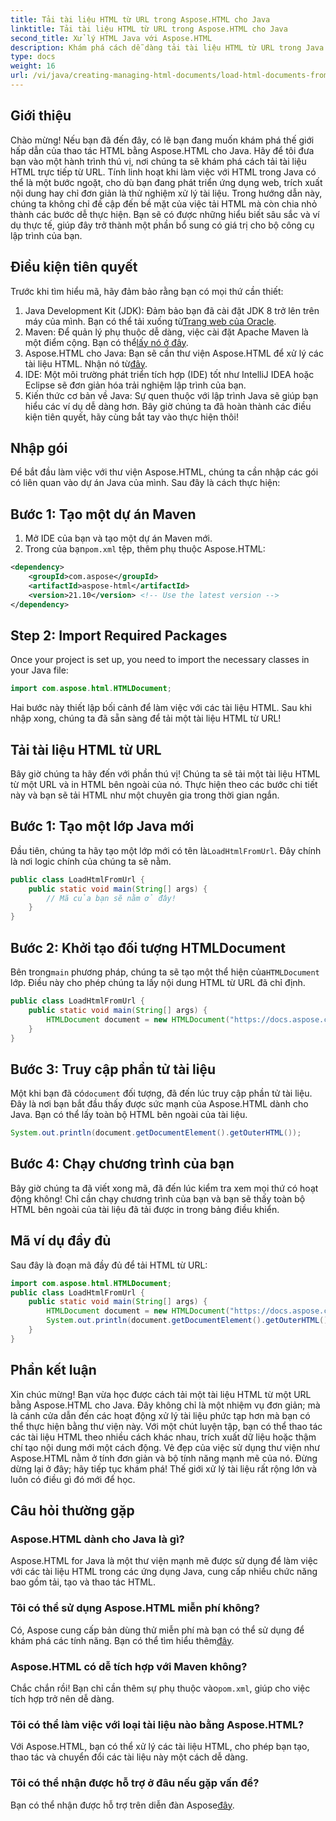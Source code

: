 ```yaml
---
title: Tải tài liệu HTML từ URL trong Aspose.HTML cho Java
linktitle: Tải tài liệu HTML từ URL trong Aspose.HTML cho Java
second_title: Xử lý HTML Java với Aspose.HTML
description: Khám phá cách dễ dàng tải tài liệu HTML từ URL trong Java bằng Aspose.HTML. Có kèm hướng dẫn từng bước.
type: docs
weight: 16
url: /vi/java/creating-managing-html-documents/load-html-documents-from-url/
---
```

## Giới thiệu
Chào mừng! Nếu bạn đã đến đây, có lẽ bạn đang muốn khám phá thế giới hấp dẫn của thao tác HTML bằng Aspose.HTML cho Java. Hãy để tôi đưa bạn vào một hành trình thú vị, nơi chúng ta sẽ khám phá cách tải tài liệu HTML trực tiếp từ URL. Tính linh hoạt khi làm việc với HTML trong Java có thể là một bước ngoặt, cho dù bạn đang phát triển ứng dụng web, trích xuất nội dung hay chỉ đơn giản là thử nghiệm xử lý tài liệu.
Trong hướng dẫn này, chúng ta không chỉ đề cập đến bề mặt của việc tải HTML mà còn chia nhỏ thành các bước dễ thực hiện. Bạn sẽ có được những hiểu biết sâu sắc và ví dụ thực tế, giúp đây trở thành một phần bổ sung có giá trị cho bộ công cụ lập trình của bạn.
## Điều kiện tiên quyết
Trước khi tìm hiểu mã, hãy đảm bảo rằng bạn có mọi thứ cần thiết:
1.  Java Development Kit (JDK): Đảm bảo bạn đã cài đặt JDK 8 trở lên trên máy của mình. Bạn có thể tải xuống từ[Trang web của Oracle](https://www.oracle.com/java/technologies/javase-jdk11-downloads.html).
2.  Maven: Để quản lý phụ thuộc dễ dàng, việc cài đặt Apache Maven là một điểm cộng. Bạn có thể[lấy nó ở đây](https://maven.apache.org/download.cgi).
3. Aspose.HTML cho Java: Bạn sẽ cần thư viện Aspose.HTML để xử lý các tài liệu HTML. Nhận nó từ[đây](https://releases.aspose.com/html/java/). 
4. IDE: Một môi trường phát triển tích hợp (IDE) tốt như IntelliJ IDEA hoặc Eclipse sẽ đơn giản hóa trải nghiệm lập trình của bạn.
5. Kiến thức cơ bản về Java: Sự quen thuộc với lập trình Java sẽ giúp bạn hiểu các ví dụ dễ dàng hơn.
Bây giờ chúng ta đã hoàn thành các điều kiện tiên quyết, hãy cùng bắt tay vào thực hiện thôi!
## Nhập gói
Để bắt đầu làm việc với thư viện Aspose.HTML, chúng ta cần nhập các gói có liên quan vào dự án Java của mình. Sau đây là cách thực hiện:
## Bước 1: Tạo một dự án Maven
1. Mở IDE của bạn và tạo một dự án Maven mới.
2.  Trong của bạn`pom.xml` tệp, thêm phụ thuộc Aspose.HTML:
   ```xml
   <dependency>
       <groupId>com.aspose</groupId>
       <artifactId>aspose-html</artifactId>
       <version>21.10</version> <!-- Use the latest version -->
   </dependency>
```
## Step 2: Import Required Packages
Once your project is set up, you need to import the necessary classes in your Java file:
```java
import com.aspose.html.HTMLDocument;
```
Hai bước này thiết lập bối cảnh để làm việc với các tài liệu HTML. Sau khi nhập xong, chúng ta đã sẵn sàng để tải một tài liệu HTML từ URL!
## Tải tài liệu HTML từ URL
Bây giờ chúng ta hãy đến với phần thú vị! Chúng ta sẽ tải một tài liệu HTML từ một URL và in HTML bên ngoài của nó. Thực hiện theo các bước chi tiết này và bạn sẽ tải HTML như một chuyên gia trong thời gian ngắn.
## Bước 1: Tạo một lớp Java mới
 Đầu tiên, chúng ta hãy tạo một lớp mới có tên là`LoadHtmlFromUrl`. Đây chính là nơi logic chính của chúng ta sẽ nằm.
```java
public class LoadHtmlFromUrl {
    public static void main(String[] args) {
        // Mã của bạn sẽ nằm ở đây!
    }
}
```
## Bước 2: Khởi tạo đối tượng HTMLDocument
 Bên trong`main` phương pháp, chúng ta sẽ tạo một thể hiện của`HTMLDocument` lớp. Điều này cho phép chúng ta lấy nội dung HTML từ URL đã chỉ định.
```java
public class LoadHtmlFromUrl {
    public static void main(String[] args) {
        HTMLDocument document = new HTMLDocument("https://docs.aspose.com/html/net/creating-a-document/document.html");
    }
}
```
## Bước 3: Truy cập phần tử tài liệu
 Một khi bạn đã có`document` đối tượng, đã đến lúc truy cập phần tử tài liệu. Đây là nơi bạn bắt đầu thấy được sức mạnh của Aspose.HTML dành cho Java. Bạn có thể lấy toàn bộ HTML bên ngoài của tài liệu.
```java
System.out.println(document.getDocumentElement().getOuterHTML());
```
## Bước 4: Chạy chương trình của bạn
Bây giờ chúng ta đã viết xong mã, đã đến lúc kiểm tra xem mọi thứ có hoạt động không! Chỉ cần chạy chương trình của bạn và bạn sẽ thấy toàn bộ HTML bên ngoài của tài liệu đã tải được in trong bảng điều khiển.
## Mã ví dụ đầy đủ
Sau đây là đoạn mã đầy đủ để tải HTML từ URL:
```java
import com.aspose.html.HTMLDocument;
public class LoadHtmlFromUrl {
    public static void main(String[] args) {
        HTMLDocument document = new HTMLDocument("https://docs.aspose.com/html/net/creating-a-document/document.html");
        System.out.println(document.getDocumentElement().getOuterHTML());
    }
}
```
## Phần kết luận
Xin chúc mừng! Bạn vừa học được cách tải một tài liệu HTML từ một URL bằng Aspose.HTML cho Java. Đây không chỉ là một nhiệm vụ đơn giản; mà là cánh cửa dẫn đến các hoạt động xử lý tài liệu phức tạp hơn mà bạn có thể thực hiện bằng thư viện này. Với một chút luyện tập, bạn có thể thao tác các tài liệu HTML theo nhiều cách khác nhau, trích xuất dữ liệu hoặc thậm chí tạo nội dung mới một cách động.
Vẻ đẹp của việc sử dụng thư viện như Aspose.HTML nằm ở tính đơn giản và bộ tính năng mạnh mẽ của nó. Đừng dừng lại ở đây; hãy tiếp tục khám phá! Thế giới xử lý tài liệu rất rộng lớn và luôn có điều gì đó mới để học.
## Câu hỏi thường gặp
### Aspose.HTML dành cho Java là gì?  
Aspose.HTML for Java là một thư viện mạnh mẽ được sử dụng để làm việc với các tài liệu HTML trong các ứng dụng Java, cung cấp nhiều chức năng bao gồm tải, tạo và thao tác HTML.
### Tôi có thể sử dụng Aspose.HTML miễn phí không?  
 Có, Aspose cung cấp bản dùng thử miễn phí mà bạn có thể sử dụng để khám phá các tính năng. Bạn có thể tìm hiểu thêm[đây](https://releases.aspose.com/).
### Aspose.HTML có dễ tích hợp với Maven không?  
 Chắc chắn rồi! Bạn chỉ cần thêm sự phụ thuộc vào`pom.xml`, giúp cho việc tích hợp trở nên dễ dàng.
### Tôi có thể làm việc với loại tài liệu nào bằng Aspose.HTML?  
Với Aspose.HTML, bạn có thể xử lý các tài liệu HTML, cho phép bạn tạo, thao tác và chuyển đổi các tài liệu này một cách dễ dàng.
### Tôi có thể nhận được hỗ trợ ở đâu nếu gặp vấn đề?  
 Bạn có thể nhận được hỗ trợ trên diễn đàn Aspose[đây](https://forum.aspose.com/c/html/29).